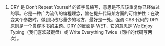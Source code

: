 1. DRY 是 Don’t Repeat Yourself 的首字母缩写，意思是不应该重复你已经做过的事。它是一种广为流传的编程理念，旨在提升代码某方面的可维护性：在改变某个参数时，做到只改尽量少的地方，最好是一处。强调 CSS 代码的 DRY 原则是一个贯穿本书的主题。DRY 的反面是 WET，它的意思是 We Enjoy Typing（我们喜欢敲键盘）或 Write Everything Twice（同样的代码写两次）。








